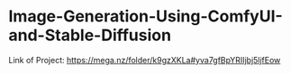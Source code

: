 # Image-Generation-Using-ComfyUI-and-Stable-Diffusion

Link of Project: https://mega.nz/folder/k9gzXKLa#yva7gfBpYRIIjbj5ljfEow
